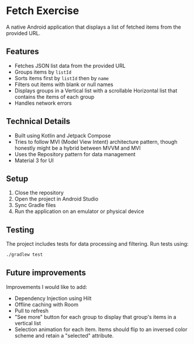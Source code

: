 # Fetch Exercise
A native Android application that displays a list of fetched items from the provided URL.

## Features
- Fetches JSON list data from the provided URL
- Groups items by `listId`
- Sorts items first by `listId` then by `name`
- Filters out items with blank or null names
- Displays groups in a Vertical list with a scrollable Horizontal list that contains the items of each group
- Handles network errors

## Technical Details
- Built using Kotlin and Jetpack Compose
- Tries to follow MVI (Model View Intent) architecture pattern, though honestly might be a hybrid between MVVM and MVI
- Uses the Repository pattern for data management
- Material 3 for UI

## Setup
1. Close the repository
2. Open the project in Android Studio
3. Sync Gradle files
4. Run the application on an emulator or physical device

## Testing
The project includes tests for data processing and filtering. Run tests using:
```bash
./gradlew test
```

## Future improvements
Improvements I would like to add:
- Dependency Injection using Hilt
- Offline caching with Room
- Pull to refresh
- "See more" button for each group to display that group's items in a vertical list
- Selection animation for each item. Items should flip to an inversed color scheme and retain a "selected" attribute.
